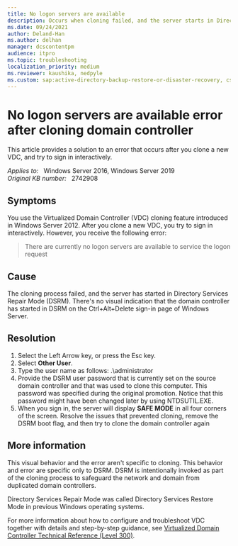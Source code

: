 ```yaml
---
title: No logon servers are available
description: Occurs when cloning failed, and the server starts in Directory Services Repair Mode (DSRM). There's no visual indication that the domain controller has started in DSRM.
ms.date: 09/24/2021
author: Deland-Han
ms.author: delhan
manager: dcscontentpm
audience: itpro
ms.topic: troubleshooting
localization_priority: medium
ms.reviewer: kaushika, nedpyle
ms.custom: sap:active-directory-backup-restore-or-disaster-recovery, csstroubleshoot
---
```

# No logon servers are available error after cloning domain controller

This article provides a solution to an error that occurs after you clone a new VDC, and try to sign in interactively.

_Applies to:_ &nbsp; Windows Server 2016, Windows Server 2019  
_Original KB number:_ &nbsp; 2742908

## Symptoms

You use the Virtualized Domain Controller (VDC) cloning feature introduced in Windows Server 2012. After you clone a new VDC, you try to sign in interactively. However, you receive the following error:
> There are currently no logon servers are available to service the logon request

## Cause

The cloning process failed, and the server has started in Directory Services Repair Mode (DSRM). There's no visual indication that the domain controller has started in DSRM on the Ctrl+Alt+Delete sign-in page of Windows Server.

## Resolution

1. Select the Left Arrow key, or press the Esc key.
2. Select **Other User**.
3. Type the user name as follows: .\administrator
4. Provide the DSRM user password that is currently set on the source domain controller and that was used to clone this computer. This password was specified during the original promotion. Notice that this password might have been changed later by using NTDSUTIL.EXE.
5. When you sign in, the server will display **SAFE MODE** in all four corners of the screen. Resolve the issues that prevented cloning, remove the DSRM boot flag, and then try to clone the domain controller again

## More information

This visual behavior and the error aren't specific to cloning. This behavior and error are specific only to DSRM. DSRM is intentionally invoked as part of the cloning process to safeguard the network and domain from duplicated domain controllers.

Directory Services Repair Mode was called Directory Services Restore Mode in previous Windows operating systems.

For more information about how to configure and troubleshoot VDC together with details and step-by-step guidance, see [Virtualized Domain Controller Technical Reference (Level 300)](/windows-server/identity/ad-ds/deploy/virtual-dc/virtualized-domain-controller-technical-reference--level-300-).
